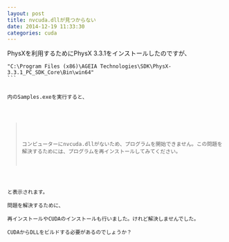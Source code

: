 ```yaml
---
layout: post
title: nvcuda.dllが見つからない
date: 2014-12-19 11:33:30
categories: cuda
---
```

<p>PhysXを利用するためにPhysX 3.3.1をインストールしたのですが、</p>

<pre class="lang-none prettyprint-override"><code>"C:\Program Files (x86)\AGEIA Technologies\SDK\PhysX-3.3.1_PC_SDK_Core\Bin\win64"
```

<p>内のSamples.exeを実行すると、</p>

<blockquote>
  <p>コンピューターにnvcuda.dllがないため、プログラムを開始できません。この問題を解決するためには、プログラムを再インストールしてみてください。</p>
</blockquote>

<p>と表示されます。<br>
問題を解決するために、<br>
再インストールやCUDAのインストールも行いました。けれど解決しませんでした。<br>
CUDAからDLLをビルドする必要があるのでしょうか？</p>

